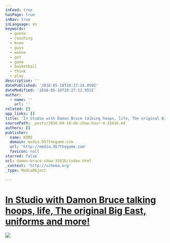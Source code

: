 ```yaml
---
inFeed: true
hasPage: true
inNav: true
inLanguage: en
keywords:
  - gonna
  - coaching
  - know
  - guys
  - wanna
  - got
  - game
  - basketball
  - think
  - play
description: ''
datePublished: '2016-05-10T20:27:24.059Z'
dateModified: '2016-05-10T20:27:12.952Z'
author:
  - name: ''
    url: ''
related: []
app_links: []
title: 'In Studio with Damon Bruce talking hoops, life, The original Big East, uniforms and more!'
sourcePath: _posts/2016-04-10-db-show-hour-4-31616.md
authors: []
publisher:
  name: KGMZ
  domain: media.957thegame.com
  url: 'http://media.957thegame.com'
  favicon: null
starred: false
url: damon-bruce-show-31616/index.html
_context: 'http://schema.org'
_type: MediaObject

---
```

# [In Studio with Damon Bruce talking hoops, life, The original Big East, uniforms and more!][0]
![](https://the-grid-user-content.s3-us-west-2.amazonaws.com/bd722bb3-01a0-497c-a843-0baa15d90c23.jpg)

[0]: http://media.957thegame.com/a/114144016/db-show-hour-4-3-16-16.htm